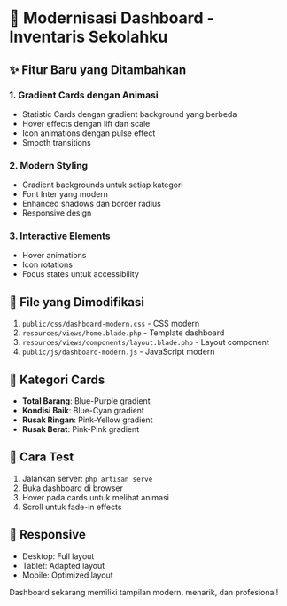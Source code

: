 # 🎨 Modernisasi Dashboard - Inventaris Sekolahku

## ✨ Fitur Baru yang Ditambahkan

### 1. Gradient Cards dengan Animasi
- Statistic Cards dengan gradient background yang berbeda
- Hover effects dengan lift dan scale
- Icon animations dengan pulse effect
- Smooth transitions

### 2. Modern Styling
- Gradient backgrounds untuk setiap kategori
- Font Inter yang modern
- Enhanced shadows dan border radius
- Responsive design

### 3. Interactive Elements
- Hover animations
- Icon rotations
- Focus states untuk accessibility

## 🔧 File yang Dimodifikasi

1. `public/css/dashboard-modern.css` - CSS modern
2. `resources/views/home.blade.php` - Template dashboard
3. `resources/views/components/layout.blade.php` - Layout component
4. `public/js/dashboard-modern.js` - JavaScript modern

## 🎯 Kategori Cards

- **Total Barang**: Blue-Purple gradient
- **Kondisi Baik**: Blue-Cyan gradient
- **Rusak Ringan**: Pink-Yellow gradient
- **Rusak Berat**: Pink-Pink gradient

## 🚀 Cara Test

1. Jalankan server: `php artisan serve`
2. Buka dashboard di browser
3. Hover pada cards untuk melihat animasi
4. Scroll untuk fade-in effects

## 📱 Responsive

- Desktop: Full layout
- Tablet: Adapted layout
- Mobile: Optimized layout

Dashboard sekarang memiliki tampilan modern, menarik, dan profesional!

